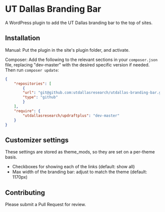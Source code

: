 # UT Dallas Branding Bar

A WordPress plugin to add the UT Dallas branding bar to the top of sites.

## Installation

Manual: Put the plugin in the site's plugin folder, and activate.

Composer: Add the following to the relevant sections in your `composer.json` file, replacing "dev-master" with the desired specific version if needed. Then run `composer update`:

```JSON
{
    "repositories": [
        {
        "url": "git@github.com:utdallasresearch/utdallas-branding-bar.git",
        "type": "github"
        }
    ],
    "require": {
        "utdallasresearch/updraftplus": "dev-master"
    }
}
```

## Customizer settings

These settings are stored as theme_mods, so they are set on a per-theme basis.

- Checkboxes for showing each of the links (default: show all)
- Max width of the branding bar: adjust to match the theme (default: 1170px)

## Contributing

Please submit a Pull Request for review.